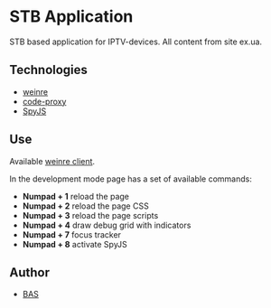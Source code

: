STB Application
========

STB based application for IPTV-devices. All content from site ex.ua.

## Technologies

* [weinre](https://www.npmjs.org/package/weinre/)
* [code-proxy](https://github.com/DarkPark/code-proxy/)
* [SpyJS](https://github.com/spy-js/spy-js)

## Use

Available [weinre client](http://localhost:8080/client/#main).

In the development mode page has a set of available commands:

- **Numpad + 1**	reload the page 
- **Numpad + 2**	reload the page CSS
- **Numpad + 3**	reload the page scripts
- **Numpad + 4**	draw debug grid with indicators
- **Numpad + 7**	focus tracker
- **Numpad + 8**	activate SpyJS

## Author
  - [BAS](https://bitbucket.org/WhereIsExit)